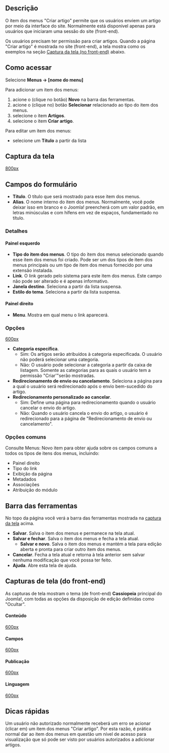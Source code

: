 <!-- Filename: Help4.x:Menu_Item:_Create_Article / Display title:   Item dos menus: Criar artigo -->

## Descrição

O item dos menus "Criar artigo" permite que os usuários enviem um artigo
por meio da interface do site. Normalmente está disponível apenas para
usuários que iniciaram uma sessão do site (front-end).

Os usuários precisam ter permissão para criar artigos. Quando a página
"Criar artigo" é mostrada no site (front-end), a tela mostra como os
exemplos na seção [Captura da tela (no front-end)](#frontend) abaixo.

## Como acessar
Selecione **Menus → \[nome do menu\]**

Para adicionar um item dos menus:

1.  acione o (clique no botão) **Novo** na barra das ferramentas.
2.  acione o (clique no) botão **Selecionar** relacionado ao tipo do
    item dos menus.
3.  selecione o item **Artigos**.
4.  selecione o item **Criar artigo**.

Para editar um item dos menus:

- selecione um **Título** a partir da lista

## Captura da tela

<a
href="https://docs.joomla.org/index.php?title=Special:Upload&amp;wpDestFile=Help-4x-Menus-Item-Articles-Create-Article-screen-pt-br.png"
class="new"
title="File:Help-4x-Menus-Item-Articles-Create-Article-screen-pt-br.png">800px</a>

## Campos do formulário

- **Título**. O título que será mostrado para esse item dos menus.
- **Alias**. O nome interno do item dos menus. Normalmente, você pode
  deixar isso em branco e o Joomla! preencherá com um valor padrão, em
  letras minúsculas e com hífens em vez de espaços, fundamentado no
  título.

### Detalhes

#### Painel esquerdo

- **Tipo do item dos menus**. O tipo do item dos menus selecionado
  quando esse item dos menus foi criado. Pode ser um dos tipos de item
  dos menus principais ou um tipo de item dos menus fornecido por uma
  extensão instalada.
- **Link**. O link gerado pelo sistema para este item dos menus. Este
  campo não pode ser alterado e é apenas informativo.
- **Janela destino**. Seleciona a partir da lista suspensa.
- **Estilo do tema**. Seleciona a partir da lista suspensa.

#### Painel direito

- **Menu**. Mostra em qual menu o link aparecerá.

### Opções

<a
href="https://docs.joomla.org/index.php?title=Special:Upload&amp;wpDestFile=Help-4x-Menus-Item-Articles-Create-Article-options-subscreen-pt-br.png"
class="new"
title="File:Help-4x-Menus-Item-Articles-Create-Article-options-subscreen-pt-br.png">600px</a>

- **Categoria específica**.
  - Sim: Os artigos serão atribuídos à categoria especificada. O usuário
    não poderá selecionar uma categoria.
  - Não: O usuário pode selecionar a categoria a partir da caixa de
    listagem. Somente as categorias para as quais o usuário tem a
    permissão "Criar'"serão mostradas.
- **Redirecionamento de envio ou cancelamento**. Seleciona a página para
  a qual o usuário será redirecionado após o envio bem-sucedido do
  artigo.
- **Redirecionamento personalizado ao cancelar**.
  - Sim: Define uma página para redirecionamento quando o usuário
    cancelar o envio do artigo.
  - Não: Quando o usuário cancela o envio do artigo, o usuário é
    redirecionado para a página de "Redirecionamento de envio ou
    cancelamento".

### Opções comuns

Consulte Menus: Novo
item
para obter ajuda sobre os campos comuns a todos os tipos de itens dos
menus, incluindo:

- Painel
  direito
- Tipo do
  link
- Exibição da
  página
- Metadados
- Associações
- Atribuição do
  módulo

## Barra das ferramentas

No topo da página você verá a barra das ferramentas mostrada na [captura
da tela](#screenshot) acima.

- **Salvar**. Salva o item dos menus e permanece na tela atual.
- **Salvar e fechar**. Salva o item dos menus e fecha a tela atual.
  - **Salvar e novo**. Salva o item dos menus e mantém a tela para
    edição aberta e pronta para criar outro item dos menus.
- **Cancelar**. Fecha a tela atual e retorna à tela anterior sem salvar
  nenhuma modificação que você possa ter feito.
- **Ajuda**. Abre esta tela de ajuda.

## Capturas de tela (do front-end)

As capturas de tela mostram o tema (de front-end) **Cassiopeia**
principal do Joomla!, com todas as opções da disposição de
edição
definidas como "Ocultar".

#### Conteúdo

<a
href="https://docs.joomla.org/index.php?title=Special:Upload&amp;wpDestFile=Help-4x-Menus-Item-Articles-Create-Article-frontend-content-pt-br.png"
class="new"
title="File:Help-4x-Menus-Item-Articles-Create-Article-frontend-content-pt-br.png">600px</a>

#### Campos

<a
href="https://docs.joomla.org/index.php?title=Special:Upload&amp;wpDestFile=Help-4x-Menus-Item-Articles-Create-Article-frontend-fields-pt-br.png"
class="new"
title="File:Help-4x-Menus-Item-Articles-Create-Article-frontend-fields-pt-br.png">600px</a>

#### Publicação

<a
href="https://docs.joomla.org/index.php?title=Special:Upload&amp;wpDestFile=Help-4x-Menus-Item-Articles-Create-Article-frontend-publishing-pt-br.png"
class="new"
title="File:Help-4x-Menus-Item-Articles-Create-Article-frontend-publishing-pt-br.png">600px</a>

#### Linguagem

<a
href="https://docs.joomla.org/index.php?title=Special:Upload&amp;wpDestFile=Help-4x-Menus-Item-Articles-Create-Article-frontend-language-pt-br.png"
class="new"
title="File:Help-4x-Menus-Item-Articles-Create-Article-frontend-language-pt-br.png">600px</a>

## Dicas rápidas

Um usuário não autorizado normalmente receberá um erro se acionar
(clicar em) um item dos menus "Criar artigo". Por esta razão, é prática
normal dar ao item dos menus em questão um nível de acesso para
visualização
que só pode ser visto por usuários autorizados a adicionar artigos.
